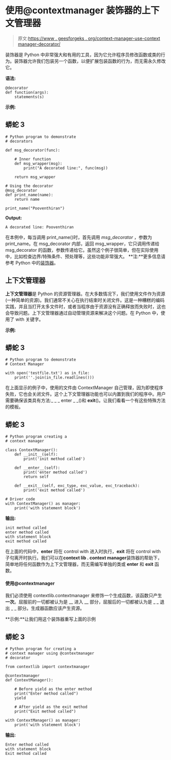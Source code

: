 # 使用@contextmanager 装饰器的上下文管理器

> 原文:[https://www . geesforgeks . org/context-manager-use-context manager-decorator/](https://www.geeksforgeeks.org/context-manager-using-contextmanager-decorator/)

装饰器是 Python 中非常强大和有用的工具，因为它允许程序员修改函数或类的行为。装饰器允许我们包装另一个函数，以便扩展包装函数的行为，而无需永久修改它。

**语法:**

```
@decorator
def function(args):
    statements(s)
```

**示例:**

## 蟒蛇 3

```
# Python program to demonstrate
# decorators

def msg_decorator(func):

    # Inner function
    def msg_wrapper(msg):
        print("A decorated line:", func(msg))

    return msg_wrapper

# Using the decorator
@msg_decorator
def print_name(name):
    return name

print_name("Pooventhiran")
```

**Output:** 

```
A decorated line: Pooventhiran
```

在本例中，每当调用 print_name()时，首先调用 *msg_decorator* ，参数为 print_name。在 msg_decorator 内部，返回 msg_wrapper，它只调用传递给 msg_decorator 的函数，参数传递给它。虽然这个例子很简单，但在实际使用中，比如检查边界/特殊条件、预处理等，这些功能非常强大。
**注:**更多信息请参考 Python 中的[装饰器](https://www.geeksforgeeks.org/decorators-in-python/)。

## 上下文管理器

**上下文管理器**是 Python 的资源管理器。在大多数情况下，我们使用文件作为资源(一种简单的资源)。我们通常不关心在执行结束时关闭文件。这是一种糟糕的编码实践，并且当打开太多文件时，或者当程序由于资源没有正确释放而失败时，这也会导致问题。上下文管理器通过自动管理资源来解决这个问题。在 Python 中，使用了 with 关键字。

**示例:**

## 蟒蛇 3

```
# Python program to demonstrate
# Context Manager

with open('testfile.txt') as in_file:
    print(''.join(in_file.readlines()))
```

在上面显示的例子中，使用的文件由 ContextManager 自己管理，因为即使程序失败，它也会关闭文件。这个上下文管理器功能也可以内置到我们的程序中。用户需要确保该类具有方法:_ _ _ enter _ _()和 __exit__()。让我们看看一个有这些特殊方法的模板。

## 蟒蛇 3

```
# Python program creating a
# context manager

class ContextManager():
    def __init__(self):
        print('init method called')

    def __enter__(self):
        print('enter method called')
        return self

    def __exit__(self, exc_type, exc_value, exc_traceback):
        print('exit method called')

# Driver code
with ContextManager() as manager:
    print('with statement block')

```

**输出:**

```
init method called
enter method called
with statement block
exit method called
```

在上面的代码中，__enter__ 将在 control with 进入时执行，__exit__ 将在 control with 子句离开时执行。我们可以在**context lib . context manager**装饰器的帮助下，简单地将任何函数作为上下文管理器，而无需编写单独的类或 __enter__ 和 __exit__ 函数。

#### 使用@contextmanager

我们必须使用 contextlib.contextmanager 来修饰一个生成函数，该函数只产生**一次**。屈服前的一切都被认为是 __ 进入 __ 部分，屈服后的一切都被认为是 _ _ 退出 _ _ 部分。生成器函数应该产生资源。

**示例:**让我们用这个装饰器重写上面的示例

## 蟒蛇 3

```
# Python program for creating a
# context manager using @contextmanager
# decorator

from contextlib import contextmanager

@contextmanager
def ContextManager():

    # Before yield as the enter method
    print("Enter method called")
    yield

    # After yield as the exit method
    print("Exit method called")

with ContextManager() as manager:
    print('with statement block')
```

**输出:**

```
Enter method called
with statement block
Exit method called 
```
